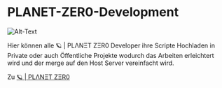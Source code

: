 # PLANET-ZER0-Development

<img src="https://github.com/PLANET-ZER0-Development/.github/blob/4f579f203797fd56be1f46a9fa74eb00124b91d9/profile/Logo.png" alt="Alt-Text" title="Logo" />

Hier können alle 🪐 | PLΛNΞT ZΞR0 Developer ihre Scripte Hochladen in Private oder auch Öffentliche Projekte wodurch das Arbeiten erleichtert wird und der merge auf den Host Server vereinfacht wird.

Zu <a href="https://discord.gg/JpStcqah5y">🪐 | PLΛNΞT ZΞR0<a>
